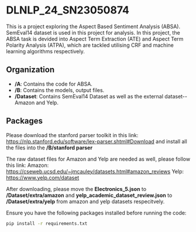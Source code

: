 # DLNLP_24_SN23050874

This is a project exploring the Aspect Based Sentiment Analysis (ABSA). SemEval14 dataset is used in this project for analysis. In this project, the ABSA task is devided into Aspect Term Extraction (ATE) and Aspect Term Polarity Analysis (ATPA), which are tackled utilising CRF and machine learning algorithms respectively. 

## Organization

- **/A**: Contains the code for ABSA.
- **/B**: Contains the models, output files.
- **/Dataset**: Contains SemEval14 Dataset as well as the external dataset--Amazon and Yelp.


## Packages

Please download the stanford parser toolkit in this link: https://nlp.stanford.edu/software/lex-parser.shtml#Download
and install all the files into the **/B/stanford parser**

The raw dataset files for Amazon and Yelp are needed as well, please follow this link:
Amazon: https://cseweb.ucsd.edu/~jmcauley/datasets.html#amazon_reviews
Yelp: https://www.yelp.com/dataset

After downloading, please move the **Electronics_5.json** to **/Dataset/extra/amazon** and **yelp_academic_dataset_review.json** to **/Dataset/extra/yelp** from amazon and yelp datasets respecitvely.

Ensure you have the following packages installed before running the code:

```bash
pip install -r requirements.txt
